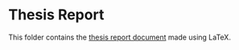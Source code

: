 # Thesis Report

This folder contains the [thesis report document](MScThesisReport.zip) made using LaTeX.